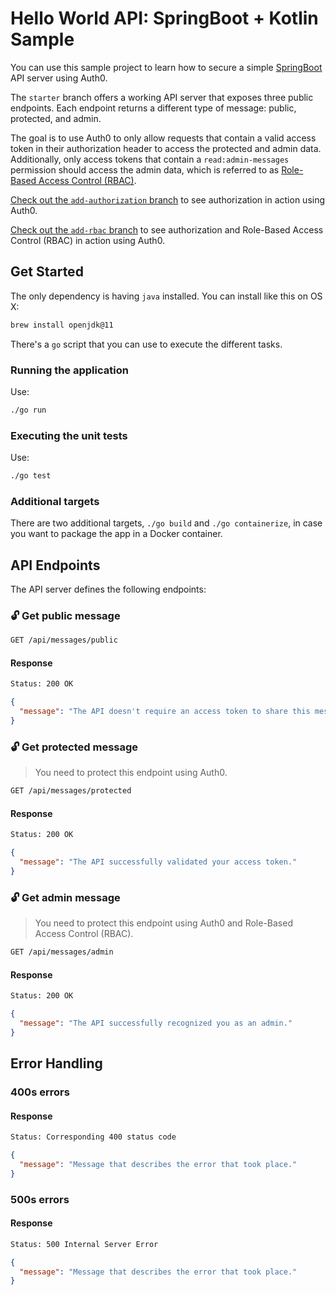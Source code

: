 # Hello World API: SpringBoot + Kotlin Sample

You can use this sample project to learn how to secure a simple [SpringBoot](https://spring.io/projects/spring-boot) API server using Auth0.

The `starter` branch offers a working API server that exposes three public endpoints. Each endpoint returns a different type of message: public, protected, and admin.

The goal is to use Auth0 to only allow requests that contain a valid access token in their authorization header to access the protected and admin data. Additionally, only access tokens that contain a `read:admin-messages` permission should access the admin data, which is referred to as [Role-Based Access Control (RBAC)](https://auth0.com/docs/authorization/rbac/).

[Check out the `add-authorization` branch]() to see authorization in action using Auth0.

[Check out the `add-rbac` branch]() to see authorization and Role-Based Access Control (RBAC) in action using Auth0.

## Get Started

The only dependency is having `java` installed. You can install like this on OS X:

```bash
brew install openjdk@11
```

There's a `go` script that you can use to execute the different tasks.

### Running the application

Use:

```bash
./go run
```

### Executing the unit tests

Use:

```bash
./go test
```

### Additional targets

There are two additional targets, `./go build` and `./go containerize`, in case you want to package the app in a Docker container.

## API Endpoints

The API server defines the following endpoints:

### 🔓 Get public message

```bash
GET /api/messages/public
```

#### Response

```bash
Status: 200 OK
```

```json
{
  "message": "The API doesn't require an access token to share this message."
}
```

### 🔓 Get protected message

> You need to protect this endpoint using Auth0.

```bash
GET /api/messages/protected
```

#### Response

```bash
Status: 200 OK
```

```json
{
  "message": "The API successfully validated your access token."
}
```

### 🔓 Get admin message

> You need to protect this endpoint using Auth0 and Role-Based Access Control (RBAC).

```bash
GET /api/messages/admin
```

#### Response

```bash
Status: 200 OK
```

```json
{
  "message": "The API successfully recognized you as an admin."
}
```

## Error Handling

### 400s errors

#### Response

```bash
Status: Corresponding 400 status code
```

```json
{
  "message": "Message that describes the error that took place."
}
```

### 500s errors

#### Response

```bash
Status: 500 Internal Server Error
```

```json
{
  "message": "Message that describes the error that took place."
}
```
